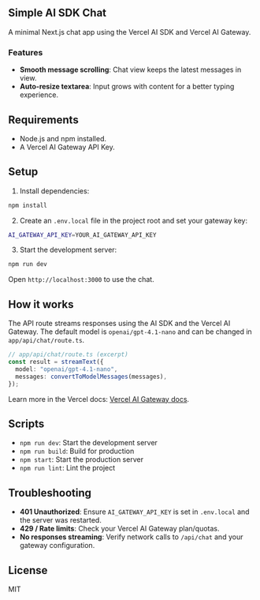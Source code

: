 ## Simple AI SDK Chat

A minimal Next.js chat app using the Vercel AI SDK and Vercel AI Gateway.

### Features

- **Smooth message scrolling**: Chat view keeps the latest messages in view.
- **Auto‑resize textarea**: Input grows with content for a better typing experience.

## Requirements

- Node.js and npm installed.
- A Vercel AI Gateway API Key.

## Setup

1. Install dependencies:

```bash
npm install
```

2. Create an `.env.local` file in the project root and set your gateway key:

```bash
AI_GATEWAY_API_KEY=YOUR_AI_GATEWAY_API_KEY
```

3. Start the development server:

```bash
npm run dev
```

Open `http://localhost:3000` to use the chat.

## How it works

The API route streams responses using the AI SDK and the Vercel AI Gateway. The default model is `openai/gpt-4.1-nano` and can be changed in `app/api/chat/route.ts`.

```ts
// app/api/chat/route.ts (excerpt)
const result = streamText({
  model: "openai/gpt-4.1-nano",
  messages: convertToModelMessages(messages),
});
```

Learn more in the Vercel docs: [Vercel AI Gateway docs](https://vercel.com/docs/ai/ai-gateway).

## Scripts

- `npm run dev`: Start the development server
- `npm run build`: Build for production
- `npm start`: Start the production server
- `npm run lint`: Lint the project

## Troubleshooting

- **401 Unauthorized**: Ensure `AI_GATEWAY_API_KEY` is set in `.env.local` and the server was restarted.
- **429 / Rate limits**: Check your Vercel AI Gateway plan/quotas.
- **No responses streaming**: Verify network calls to `/api/chat` and your gateway configuration.

## License

MIT
